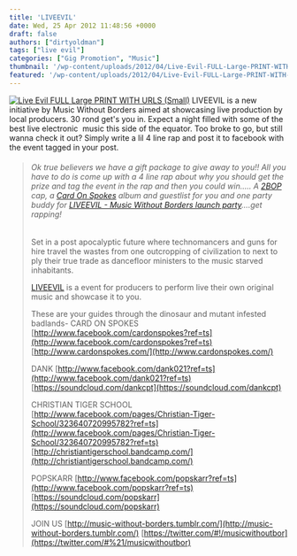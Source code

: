 ```yaml
---
title: 'LIVEEVIL'
date: Wed, 25 Apr 2012 11:48:56 +0000
draft: false
authors: ["dirtyoldman"]
tags: ["live evil"]
categories: ["Gig Promotion", "Music"]
thumbnail: '/wp-content/uploads/2012/04/Live-Evil-FULL-Large-PRINT-WITH-URLS-Small-150x150.jpg'
featured: '/wp-content/uploads/2012/04/Live-Evil-FULL-Large-PRINT-WITH-URLS-Small-304x190.jpg'
---
```


 [![](/wp-content/uploads/2012/04/Live-Evil-FULL-Large-PRINT-WITH-URLS-Small.jpg "Live Evil FULL Large PRINT WITH URLS (Small)")](/2012/04/25/liveevil/live-evil-full-large-print-with-urls-small/) LIVEEVIL is a new initiative by Music Without Borders aimed at showcasing live production by local producers. 30 rond get's you in. Expect a night filled with some of the best live electronic  music this side of the equator. Too broke to go, but still wanna check it out? Simply write a lil 4 line rap and post it to facebook with the event tagged in your post.

> ###### Ok true believers we have a gift package to give away to you!! All you have to do is come up with a 4 line rap about why you should get the prize and tag the event in the rap and then you could win..... A [2BOP](https://www.facebook.com/pages/2BOP/158566014176577) cap, a [Card On Spokes](https://www.facebook.com/cardonspokes) album and guestlist for you and one party buddy for [LIVEEVIL - Music Without Borders launch party](https://www.facebook.com/events/401884513169334/)....get rapping!
>
> Set in a post apocalyptic future where technomancers and guns for hire travel the wastes from one outcropping of civilization to next to ply their true trade as dancefloor ministers to the music starved inhabitants.
>
> [LIVEEVIL](https://www.facebook.com/events/401884513169334/) is a event for producers to perform live their own original music and showcase it to you.
>
> These are your guides through the dinosaur and mutant infested badlands- CARD ON SPOKES [http://www.facebook.com/cardonspokes?ref=ts](http://www.facebook.com/cardonspokes?ref=ts) [http://www.cardonspokes.com/](http://www.cardonspokes.com/)
>
> DANK [http://www.facebook.com/dank021?ref=ts](http://www.facebook.com/dank021?ref=ts) [https://soundcloud.com/dankcpt](https://soundcloud.com/dankcpt)
>
> CHRISTIAN TIGER SCHOOL [http://www.facebook.com/pages/Christian-Tiger-School/323640720995782?ref=ts](http://www.facebook.com/pages/Christian-Tiger-School/323640720995782?ref=ts) [http://christiantigerschool.bandcamp.com/](http://christiantigerschool.bandcamp.com/)
>
> POPSKARR [http://www.facebook.com/popskarr?ref=ts](http://www.facebook.com/popskarr?ref=ts) [https://soundcloud.com/popskarr](https://soundcloud.com/popskarr)
>
> JOIN US [http://music-without-borders.tumblr.com/](http://music-without-borders.tumblr.com/) [https://twitter.com/#!/musicwithoutbor](https://twitter.com/#%21/musicwithoutbor)